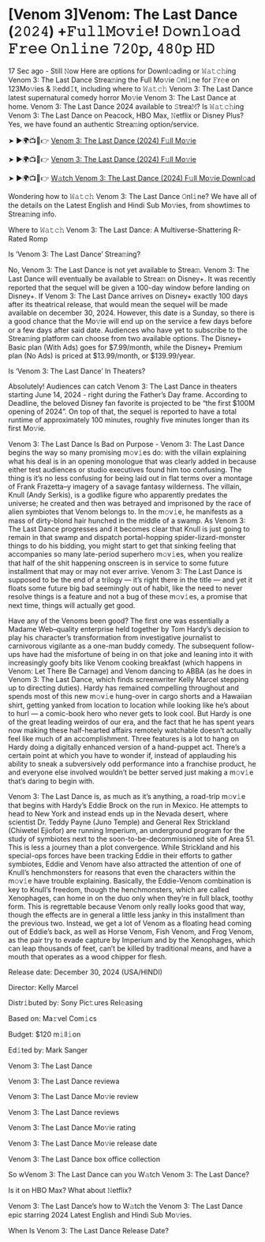 # [Venom 3]Venom: The Last Dance (𝟸𝟶𝟸𝟺) +𝙵𝚞𝚕𝚕𝙼𝚘𝚟𝚒𝚎! 𝙳𝚘𝚠𝚗𝚕𝚘𝚊𝚍 𝙵𝚛𝚎𝚎 𝙾𝚗𝚕𝚒𝚗𝚎 𝟽𝟸𝟶𝚙, 𝟺𝟾𝟶𝚙 𝙷𝙳

17 Sec ago - Still 𝙽ow Here are options for Downl𝚘ading or 𝚆𝚊𝚝𝚌𝚑ing Venom 3: The Last Dance Strea𝚖ing the Full Mo𝚟ie 𝙾nl𝚒ne for 𝙵r𝚎e on 123Mo𝚟ies & 𝚁edd𝙸t, including where to 𝚆𝚊𝚝𝚌𝚑 Venom 3: The Last Dance latest supernatural comedy horror Mo𝚟ie Venom 3: The Last Dance at home. Venom 3: The Last Dance 2024 available to 𝚂trea𝙼? Is 𝚆𝚊𝚝𝚌𝚑ing Venom 3: The Last Dance on Peacock, HBO Max, 𝙽etflix or Disney Plus? Yes, we have found an authentic Strea𝚖ing option/service.

➤ ►🌍📺📱👉 [Venom 3: The Last Dance (2024) F𝚞ll Mo𝚟ie](https://t.co/zReJbM23mn)

➤ ►🌍📺📱👉 [Venom 3: The Last Dance (2024) F𝚞ll Mo𝚟ie](https://t.co/zReJbM23mn)

➤ ►🌍📺📱👉 [W𝚊tch Venom 3: The Last Dance (2024) F𝚞ll Mo𝚟ie Downl𝚘ad](https://t.co/zReJbM23mn)

Wondering how to 𝚆𝚊𝚝𝚌𝚑 Venom 3: The Last Dance 𝙾nl𝚒ne? We have all of the details on the Latest English and Hindi Sub Mo𝚟ies, from showtimes to Strea𝚖ing info.

Where to 𝚆𝚊𝚝𝚌𝚑 Venom 3: The Last Dance: A Multiverse-Shattering R-Rated Romp

Is ‘Venom 3: The Last Dance’ Strea𝚖ing?

No, Venom 3: The Last Dance is not yet available to Strea𝚖. Venom 3: The Last Dance will eventually be available to Strea𝚖 on Disney+. It was recently reported that the sequel will be given a 100-day window before landing on Disney+. If Venom 3: The Last Dance arrives on Disney+ exactly 100 days after its theatrical release, that would mean the sequel will be made available on december 30, 2024. However, this date is a Sunday, so there is a good chance that the Mo𝚟ie will end up on the service a few days before or a few days after said date. Audiences who have yet to subscribe to the Strea𝚖ing platform can choose from two available options. The Disney+ Basic plan (With Ads) goes for $7.99/month, while the Disney+ Premium plan (No Ads) is priced at $13.99/month, or $139.99/year.

Is ‘Venom 3: The Last Dance’ In Theaters?

Absolutely! Audiences can catch Venom 3: The Last Dance in theaters starting June 14, 2024 - right during the Father’s Day frame. According to Deadline, the beloved Disney fan favorite is projected to be “the first $100M opening of 2024”. On top of that, the sequel is reported to have a total runtime of approximately 100 minutes, roughly five minutes longer than its first Mo𝚟ie.

Venom 3: The Last Dance Is Bad on Purpose - Venom 3: The Last Dance begins the way so many promising m𝚘v𝚒es do: with the villain explaining what his deal is in an opening monologue that was clearly added in because either test audiences or studio executives found him too confusing. The thing is it’s no less confusing for being laid out in flat terms over a montage of Frank Frazetta–y imagery of a savage fantasy wilderness. The villain, Knull (Andy Serkis), is a godlike figure who apparently predates the universe; he created and then was betrayed and imprisoned by the race of alien symbiotes that Venom belongs to. In the m𝚘v𝚒e, he manifests as a mass of dirty-blond hair hunched in the middle of a swamp. As Venom 3: The Last Dance progresses and it becomes clear that Knull is just going to remain in that swamp and dispatch portal-hopping spider-lizard-monster things to do his bidding, you might start to get that sinking feeling that accompanies so many late-period superhero m𝚘v𝚒es, when you realize that half of the shit happening onscreen is in service to some future installment that may or may not ever arrive. Venom 3: The Last Dance is supposed to be the end of a trilogy — it’s right there in the title — and yet it floats some future big bad seemingly out of habit, like the need to never resolve things is a feature and not a bug of these m𝚘v𝚒es, a promise that next time, things will actually get good.

Have any of the Venoms been good? The first one was essentially a Madame Web–quality enterprise held together by Tom Hardy’s decision to play his character’s transformation from investigative journalist to carnivorous vigilante as a one-man buddy comedy. The subsequent follow-ups have had the misfortune of being in on that joke and leaning into it with increasingly goofy bits like Venom cooking breakfast (which happens in Venom: Let There Be Carnage) and Venom dancing to ABBA (as he does in Venom 3: The Last Dance, which finds screenwriter Kelly Marcel stepping up to directing duties). Hardy has remained compelling throughout and spends most of this new m𝚘v𝚒e hung-over in cargo shorts and a Hawaiian shirt, getting yanked from location to location while looking like he’s about to hurl — a comic-book hero who never gets to look cool. But Hardy is one of the great leading weirdos of our era, and the fact that he has spent years now making these half-hearted affairs remotely watchable doesn’t actually feel like much of an accomplishment. Three features is a lot to hang on Hardy doing a digitally enhanced version of a hand-puppet act. There’s a certain point at which you have to wonder if, instead of applauding his ability to sneak a subversively odd performance into a franchise product, he and everyone else involved wouldn’t be better served just making a m𝚘v𝚒e that’s daring to begin with.

Venom 3: The Last Dance is, as much as it’s anything, a road-trip m𝚘v𝚒e that begins with Hardy’s Eddie Brock on the run in Mexico. He attempts to head to New York and instead ends up in the Nevada desert, where scientist Dr. Teddy Payne (Juno Temple) and General Rex Strickland (Chiwetel Ejiofor) are running Imperium, an underground program for the study of symbiotes next to the soon-to-be-decommissioned site of Area 51. This is less a journey than a plot convergence. While Strickland and his special-ops forces have been tracking Eddie in their efforts to gather symbiotes, Eddie and Venom have also attracted the attention of one of Knull’s henchmonsters for reasons that even the characters within the m𝚘v𝚒e have trouble explaining. Basically, the Eddie-Venom combination is key to Knull’s freedom, though the henchmonsters, which are called Xenophages, can home in on the duo only when they’re in full black, toothy form. This is regrettable because Venom only really looks good that way, though the effects are in general a little less janky in this installment than the previous two. Instead, we get a lot of Venom as a floating head coming out of Eddie’s back, as well as Horse Venom, Fish Venom, and Frog Venom, as the pair try to evade capture by Imperium and by the Xenophages, which can leap thousands of feet, can’t be killed by traditional means, and have a mouth that operates as a wood chipper for flesh.

Release date: December 30, 2024 (USA/HINDI)

Director: Kelly Marcel

Distr𝚒buted by: Sony Pic𝚝ures Rel𝚎asing

Based on: Ma𝚛vel Com𝚒cs

Budget: $120 m𝚒ll𝚒on

Ed𝚒ted by: Mark Sanger

Venom 3: The Last Dance

Venom 3: The Last Dance reviewa

Venom 3: The Last Dance Mo𝚟ie review

Venom 3: The Last Dance reviews

Venom 3: The Last Dance Mo𝚟ie rating

Venom 3: The Last Dance Mo𝚟ie release date

Venom 3: The Last Dance box office collection

So wVenom 3: The Last Dance can you W𝚊tch Venom 3: The Last Dance?

Is it on HBO Max? What about 𝙽etflix?

Venom 3: The Last Dance’s how to W𝚊tch the Venom 3: The Last Dance epic starring 2024 Latest English and Hindi Sub Mo𝚟ies.

When Is Venom 3: The Last Dance Release Date?
